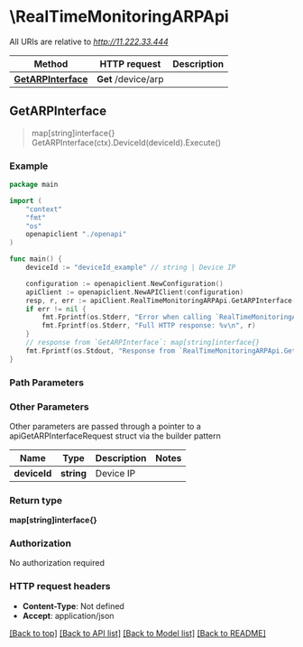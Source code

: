 # \RealTimeMonitoringARPApi

All URIs are relative to *http://11.222.33.444*

Method | HTTP request | Description
------------- | ------------- | -------------
[**GetARPInterface**](RealTimeMonitoringARPApi.md#GetARPInterface) | **Get** /device/arp | 



## GetARPInterface

> map[string]interface{} GetARPInterface(ctx).DeviceId(deviceId).Execute()





### Example

```go
package main

import (
    "context"
    "fmt"
    "os"
    openapiclient "./openapi"
)

func main() {
    deviceId := "deviceId_example" // string | Device IP

    configuration := openapiclient.NewConfiguration()
    apiClient := openapiclient.NewAPIClient(configuration)
    resp, r, err := apiClient.RealTimeMonitoringARPApi.GetARPInterface(context.Background()).DeviceId(deviceId).Execute()
    if err != nil {
        fmt.Fprintf(os.Stderr, "Error when calling `RealTimeMonitoringARPApi.GetARPInterface``: %v\n", err)
        fmt.Fprintf(os.Stderr, "Full HTTP response: %v\n", r)
    }
    // response from `GetARPInterface`: map[string]interface{}
    fmt.Fprintf(os.Stdout, "Response from `RealTimeMonitoringARPApi.GetARPInterface`: %v\n", resp)
}
```

### Path Parameters



### Other Parameters

Other parameters are passed through a pointer to a apiGetARPInterfaceRequest struct via the builder pattern


Name | Type | Description  | Notes
------------- | ------------- | ------------- | -------------
 **deviceId** | **string** | Device IP | 

### Return type

**map[string]interface{}**

### Authorization

No authorization required

### HTTP request headers

- **Content-Type**: Not defined
- **Accept**: application/json

[[Back to top]](#) [[Back to API list]](../README.md#documentation-for-api-endpoints)
[[Back to Model list]](../README.md#documentation-for-models)
[[Back to README]](../README.md)

